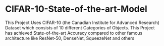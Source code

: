 # CIFAR-10-State-of-the-art-Model
This Project Uses CIFAR-10 (the Canadian Institute for Advanced Research) Dataset
which consists of 10 different Categories of Objects.
This Project has achieved State-of-the-art Accuracy compared to other famous architecture like ResNet-50, DenseNet, SqueezeNet and others
